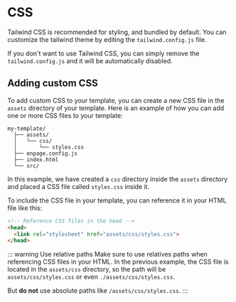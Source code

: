 # CSS

Tailwind CSS is recommended for styling, and bundled by default. You can customize the tailwind theme by editing the `tailwind.config.js` file.

If you don't want to use Tailwind CSS, you can simply remove the `tailwind.config.js` and it will be automatically disabled.

## Adding custom CSS

To add custom CSS to your template, you can create a new CSS file in the `assets` directory of your template. Here is an example of how you can add one or more CSS files to your template:

```plaintext
my-template/
  ├── assets/
  │   └── css/
  │       └── styles.css
  ├── enpage.config.js
  ├── index.html
  └── src/
```

In this example, we have created a `css` directory inside the `assets` directory and placed a CSS file called `styles.css` inside it.

To include the CSS file in your template, you can reference it in your HTML file like this:

```html
<!-- Reference CSS files in the head -->
<head>
  <link rel="stylesheet" href="assets/css/styles.css">
</head>
```

::: warning Use relative paths
Make sure to use relatives paths when referencing CSS files in your HTML. In the previous example, the CSS file is located in the `assets/css` directory, so the path will be `assets/css/styles.css` or even `./assets/css/styles.css`.

But **do not** use absolute paths like `/assets/css/styles.css`.
:::
